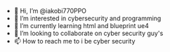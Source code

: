 - 👋 Hi, I’m @iakobi770PPO
- 👀 I’m interested in cybersecurity and programming
- 🌱 I’m currently learning html and blueprint ue4
- 💞️ I’m looking to collaborate on cyber security guy's
- 📫 How to reach me to i be cyber security
<!---
iakobi770PPO/iakobi770PPO is a ✨ special ✨ repository because its `README.md` (this file) appears on your GitHub profile.
You can click the Preview link to take a look at your changes.
--->
